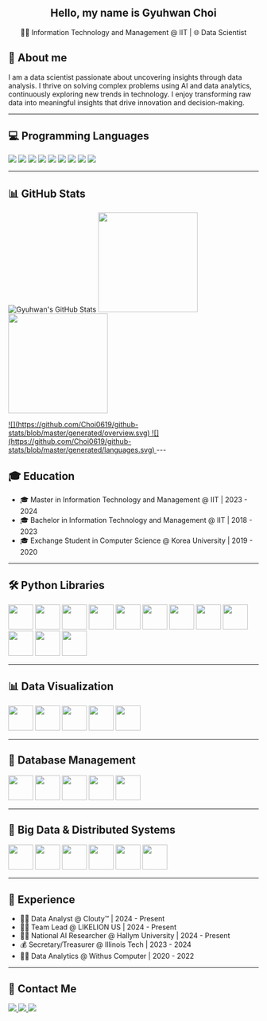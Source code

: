 <h2 align="center">
  Hello, my name is Gyuhwan Choi
</h2>
<p align="center">
  🧑‍🎓 Information Technology and Management @ IIT | 🌐 Data Scientist
</p>

## 📖 About me
I am a data scientist passionate about uncovering insights through data analysis. I thrive on solving complex problems using AI and data analytics, continuously exploring new trends in technology. I enjoy transforming raw data into meaningful insights that drive innovation and decision-making.

---

## 💻 Programming Languages
<div float="left">
  <img src="https://img.shields.io/badge/Python-3776AB?style=for-the-badge&logo=python&logoColor=white"/>
  <img src="https://img.shields.io/badge/Java-ED8B00?style=for-the-badge&logo=java&logoColor=white"/>
  <img src="https://img.shields.io/badge/R-276DC3?style=for-the-badge&logo=r&logoColor=white"/>
  <img src="https://img.shields.io/badge/SQL-4479A1?style=for-the-badge&logo=mysql&logoColor=white"/>
  <img src="https://img.shields.io/badge/JavaScript-F7DF1E?style=for-the-badge&logo=javascript&logoColor=black"/>
  <img src="https://img.shields.io/badge/TypeScript-3178C6?style=for-the-badge&logo=typescript&logoColor=white"/>
  <img src="https://img.shields.io/badge/C++-00599C?style=for-the-badge&logo=cplusplus&logoColor=white"/>
  <img src="https://img.shields.io/badge/Scala-DC322F?style=for-the-badge&logo=scala&logoColor=white"/>
  <img src="https://img.shields.io/badge/Mojo-00FF00?style=for-the-badge"/>
</div>

---

## 📊 GitHub Stats
![Gyuhwan's GitHub Stats](https://github-readme-stats.vercel.app/api?username=Choi0619&show_icons=true&count_private=true&hide=issues,prs&theme=tokyonight&hide_rank=true)
<img src="https://github-readme-stats.vercel.app/api?username=Choi0619&show_icons=true&count_private=true&theme=default&bg_color=ffffff&text_color=000000&hide_rank=true&hide=prs&custom_title=Gyuhwan's%20GitHub%20Stats" height="200" />
<img src="https://github-readme-stats.vercel.app/api/top-langs/?username=Choi0619&layout=compact&theme=default&bg_color=ffffff&text_color=000000&hide=prs&langs_count=10&custom_title=Languages%20by%20File%20Size" height="200" />


<a href="https://github.com/jstrieb/github-stats">
  ![](https://github.com/Choi0619/github-stats/blob/master/generated/overview.svg)
  ![](https://github.com/Choi0619/github-stats/blob/master/generated/languages.svg)
</a>
---

## 🎓 Education
- 🎓 Master in Information Technology and Management @ IIT | 2023 - 2024
- 🎓 Bachelor in Information Technology and Management @ IIT | 2018 - 2023
- 🎓 Exchange Student in Computer Science @ Korea University | 2019 - 2020

---

## 🛠 Python Libraries
<div float="left">
  <img src="https://cdn.jsdelivr.net/gh/devicons/devicon/icons/numpy/numpy-original.svg" width="50"/>
  <img src="https://cdn.jsdelivr.net/gh/devicons/devicon/icons/pandas/pandas-original-wordmark.svg" width="50"/>
  <img src="https://cdn.jsdelivr.net/gh/devicons/devicon/icons/scikit-learn/scikit-learn-original.svg" width="50"/>
  <img src="https://cdn.jsdelivr.net/gh/devicons/devicon/icons/matplotlib/matplotlib-original.svg" width="50"/>
  <img src="https://cdn.jsdelivr.net/gh/devicons/devicon/icons/selenium/selenium-original.svg" width="50"/>
  <img src="https://cdn.jsdelivr.net/gh/devicons/devicon/icons/keras/keras-original.svg" width="50"/>
  <img src="https://cdn.jsdelivr.net/gh/devicons/devicon/icons/pytorch/pytorch-original.svg" width="50"/>
  <img src="https://img.icons8.com/color/48/000000/beautifulsoup.png" width="50"/>  
  <img src="https://cdn.jsdelivr.net/gh/devicons/devicon/icons/spacy/spacy-original.svg" width="50"/>
  <img src="https://img.icons8.com/external-tal-revivo-color-tal-revivo/64/000000/gradio.png" width="50"/> 
  <img src="https://cdn.jsdelivr.net/gh/devicons/devicon/icons/streamlit/streamlit-original.svg" width="50"/>
  <img src="https://cdn.jsdelivr.net/gh/devicons/devicon/icons/opencv/opencv-original.svg" width="50"/>
</div>


---

## 📊 Data Visualization
<div float="left">
  <img src="https://cdn.jsdelivr.net/gh/devicons/devicon/icons/tableau/tableau-original.svg" width="50"/>
  <img src="https://cdn.jsdelivr.net/gh/devicons/devicon/icons/powerbi/powerbi-original.svg" width="50"/>
  <img src="https://cdn.jsdelivr.net/gh/devicons/devicon/icons/matplotlib/matplotlib-original.svg" width="50"/>
  <img src="https://cdn.jsdelivr.net/gh/devicons/devicon/icons/seaborn/seaborn-original.svg" width="50"/>
  <img src="https://img.icons8.com/color/48/000000/ggplot2.png" width="50"/> 
</div>

---

## 🏢 Database Management
<div float="left">
  <img src="https://cdn.jsdelivr.net/gh/devicons/devicon/icons/oracle/oracle-original.svg" width="50"/>
  <img src="https://cdn.jsdelivr.net/gh/devicons/devicon/icons/mysql/mysql-original-wordmark.svg" width="50"/>
  <img src="https://duckdb.org/images/duckdb.svg" width="50"/>  
  <img src="https://cdn.jsdelivr.net/gh/devicons/devicon/icons/postgresql/postgresql-original-wordmark.svg" width="50"/>
  <img src="https://cdn.jsdelivr.net/gh/devicons/devicon/icons/mariadb/mariadb-original-wordmark.svg" width="50"/>
</div>

---

## 📂 Big Data & Distributed Systems
<div float="left">
  <img src="https://cdn.jsdelivr.net/gh/devicons/devicon/icons/apachekafka/apachekafka-original-wordmark.svg" width="50"/>
  <img src="https://cdn.jsdelivr.net/gh/devicons/devicon/icons/apachehadoop/apachehadoop-original-wordmark.svg" width="50"/>
  <img src="https://cdn.jsdelivr.net/gh/devicons/devicon/icons/spark/spark-original-wordmark.svg" width="50"/>
  <img src="https://cdn.jsdelivr.net/gh/devicons/devicon/icons/amazonwebservices/amazonwebservices-original-wordmark.svg" width="50"/>
  <img src="https://cdn.jsdelivr.net/gh/devicons/devicon/icons/azure/azure-original-wordmark.svg" width="50"/>
  <img src="https://cdn.jsdelivr.net/gh/devicons/devicon/icons/apacheairflow/apacheairflow-original-wordmark.svg" width="50"/>
</div>

---

## 💼 Experience
- 👨‍💻 Data Analyst @ Clouty™ | 2024 - Present
- 👨‍🏫 Team Lead @ LIKELION US | 2024 - Present
- 🧑‍🔬 National AI Researcher @ Hallym University | 2024 - Present
- 💰 Secretary/Treasurer @ Illinois Tech | 2023 - 2024
- 👨‍💻 Data Analytics @ Withus Computer | 2020 - 2022

---

## 📱 Contact Me
<div float="left">
  <a href="mailto:wrtyu0604@gmail.com">
      <img src="https://img.shields.io/badge/Gmail-D14836?style=for-the-badge&logo=gmail&logoColor=white"/> 
  </a>
  <a href="https://www.linkedin.com/in/gyuhwan-choi-data-science/">
    <img src="https://img.shields.io/badge/LinkedIn-0077B5?style=for-the-badge&logo=linkedin&logoColor=white"/>
  </a>
  <a href="https://www.instagram.com/gyuh.wan/">
    <img src="https://img.shields.io/badge/Instagram-E4405F?style=for-the-badge&logo=instagram&logoColor=white"/>
  </a>
</div>
